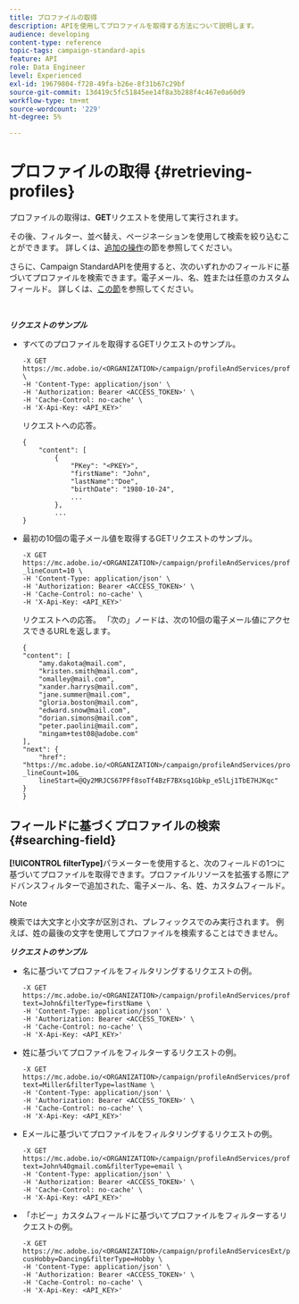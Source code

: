 ```yaml
---
title: プロファイルの取得
description: APIを使用してプロファイルを取得する方法について説明します。
audience: developing
content-type: reference
topic-tags: campaign-standard-apis
feature: API
role: Data Engineer
level: Experienced
exl-id: 19679804-f728-49fa-b26e-8f31b67c29bf
source-git-commit: 13d419c5fc51845ee14f8a3b288f4c467e0a60d9
workflow-type: tm+mt
source-wordcount: '229'
ht-degree: 5%

---
```


# プロファイルの取得 {#retrieving-profiles}

プロファイルの取得は、**GET**&#x200B;リクエストを使用して実行されます。

その後、フィルター、並べ替え、ページネーションを使用して検索を絞り込むことができます。 詳しくは、[追加の操作](../../api/using/sorting.md)の節を参照してください。

さらに、Campaign StandardAPIを使用すると、次のいずれかのフィールドに基づいてプロファイルを検索できます。電子メール、名、姓または任意のカスタムフィールド。 詳しくは、[この節](#searching-field)を参照してください。

<br/>

***リクエストのサンプル***

* すべてのプロファイルを取得するGETリクエストのサンプル。

   ```
   -X GET https://mc.adobe.io/<ORGANIZATION>/campaign/profileAndServices/profile \
   -H 'Content-Type: application/json' \
   -H 'Authorization: Bearer <ACCESS_TOKEN>' \
   -H 'Cache-Control: no-cache' \
   -H 'X-Api-Key: <API_KEY>'
   ```

   リクエストへの応答。

   ```
   {
       "content": [
           {
               "PKey": "<PKEY>",
               "firstName": "John",
               "lastName":"Doe",
               "birthDate": "1980-10-24",
               ...
           },
           ...
   }
   ```

* 最初の10個の電子メール値を取得するGETリクエストのサンプル。

   ```
   -X GET https://mc.adobe.io/<ORGANIZATION>/campaign/profileAndServices/profile/email?_lineCount=10 \
   -H 'Content-Type: application/json' \
   -H 'Authorization: Bearer <ACCESS_TOKEN>' \
   -H 'Cache-Control: no-cache' \
   -H 'X-Api-Key: <API_KEY>'
   ```

   リクエストへの応答。 「次の」ノードは、次の10個の電子メール値にアクセスできるURLを返します。

   ```
   {
   "content": [
       "amy.dakota@mail.com",
       "kristen.smith@mail.com",
       "omalley@mail.com",
       "xander.harrys@mail.com",
       "jane.summer@mail.com",
       "gloria.boston@mail.com",
       "edward.snow@mail.com",
       "dorian.simons@mail.com",
       "peter.paolini@mail.com",
       "mingam+test08@adobe.com"
   ],
   "next": {
       "href": "https://mc.adobe.io/<ORGANIZATION>/campaign/profileAndServices/profile/email?_lineCount=10&_
       lineStart=@Qy2MRJCS67PFf8soTf4BzF7BXsq1Gbkp_e5lLj1TbE7HJKqc"
   }
   }
   ```

## フィールドに基づくプロファイルの検索 {#searching-field}

**[!UICONTROL filterType]**&#x200B;パラメーターを使用すると、次のフィールドの1つに基づいてプロファイルを取得できます。プロファイルリソースを拡張する際にアドバンスフィルターで追加された、電子メール、名、姓、カスタムフィールド。

>[!NOTE]
>
>検索では大文字と小文字が区別され、プレフィックスでのみ実行されます。 例えば、姓の最後の文字を使用してプロファイルを検索することはできません。

***リクエストのサンプル***

* 名に基づいてプロファイルをフィルタリングするリクエストの例。

   ```
   -X GET https://mc.adobe.io/<ORGANIZATION>/campaign/profileAndServices/profile/byText?text=John&filterType=firstName \
   -H 'Content-Type: application/json' \
   -H 'Authorization: Bearer <ACCESS_TOKEN>' \
   -H 'Cache-Control: no-cache' \
   -H 'X-Api-Key: <API_KEY>'
   ```

* 姓に基づいてプロファイルをフィルターするリクエストの例。

   ```
   -X GET https://mc.adobe.io/<ORGANIZATION>/campaign/profileAndServices/profile/byText?text=Miller&filterType=lastName \
   -H 'Content-Type: application/json' \
   -H 'Authorization: Bearer <ACCESS_TOKEN>' \
   -H 'Cache-Control: no-cache' \
   -H 'X-Api-Key: <API_KEY>'
   ```

* Eメールに基づいてプロファイルをフィルタリングするリクエストの例。

   ```
   -X GET https://mc.adobe.io/<ORGANIZATION>/campaign/profileAndServices/profile/byText?text=John%40gmail.com&filterType=email \
   -H 'Content-Type: application/json' \
   -H 'Authorization: Bearer <ACCESS_TOKEN>' \
   -H 'Cache-Control: no-cache' \
   -H 'X-Api-Key: <API_KEY>'
   ```

* 「ホビー」カスタムフィールドに基づいてプロファイルをフィルターするリクエストの例。

   ```
   -X GET https://mc.adobe.io/<ORGANIZATION>/campaign/profileAndServicesExt/profile/byText?cusHobby=Dancing&filterType=Hobby \
   -H 'Content-Type: application/json' \
   -H 'Authorization: Bearer <ACCESS_TOKEN>' \
   -H 'Cache-Control: no-cache' \
   -H 'X-Api-Key: <API_KEY>'
   ```
